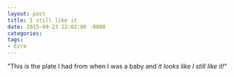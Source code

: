 ```yaml
---
layout: post
title: I still like it
date: 2015-09-23 12:02:06 -0000
categories:
tags:
- Ezra
---
```

"This is the plate I had from when I was a baby and <em>it looks like I still like it!</em>"
